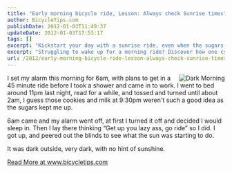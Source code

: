 ```yaml
---
title: "Early morning bicycle ride, Lesson: Always check Sunrise times"
author: BicycleTips.com
publishDate: 2012-01-03T11:49:37
updateDate: 2012-01-03T17:53:17
tags: []
excerpt: "Kickstart your day with a sunrise ride, even when the sugars keep you up and the sun is not out yet. Find motivation on bicycletips.com!"
excerpt: "Struggling to wake up for a morning ride? Discover how one cyclist pushed past temptation and found motivation in the dark. Read more at www.bicycletips.com."
url: /2012/early-morning-bicycle-ride-lesson-always-check-sunrise-times  # Use the generated URL with year
---
```

<p><img src="https://www.bicycletips.com/portals/18/content/1-3-12-DarkMorning_320.jpg" alt="Dark Morning" style="float: right;" />I set my alarm this morning for 6am, with plans to get in a 45 minute ride before I took a shower and came in to work. I went to bed around 11pm last night, read for a while, and tossed and turned until about 2am, I guess those cookies and milk at 9:30pm weren't such a good idea as the sugars kept me up.</p> <p>6am came and my alarm went off, at first I turned it off and decided I would sleep in. Then I lay there thinking &ldquo;Get up you lazy ass, go ride&rdquo; so I did. I got up, and peered out the blinds to see what the sun was starting to do.</p> <p>It was dark outside, very dark, with no hint of sunshine.</p> <a href="https://www.bicycletips.com/tips/aid/18">Read More at www.bicycletips.com</a>

